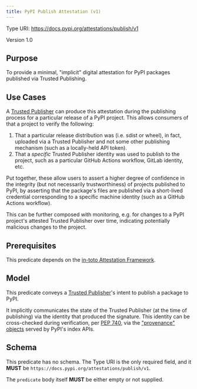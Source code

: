 ```yaml
---
title: PyPI Publish Attestation (v1)
---
```


<!--[[ preview('index-attestations') ]]-->

Type URI: <https://docs.pypi.org/attestations/publish/v1>

Version 1.0

## Purpose

To provide a minimal, "implicit" digital attestation for PyPI packages published
via Trusted Publishing.

## Use Cases

A [Trusted Publisher] can produce this attestation during the publishing
process for a particular release of a PyPI project. This allows consumers of
that a project to verify the following:

1. That a particular release distribution was (i.e. sdist or wheel), in fact,
   uploaded via a Trusted Publisher and not some other publishing mechanism
   (such as a locally-held API token).
2. That a *specific* Trusted Publisher identity was used to publish to the
   project, such as a particular GitHub Actions workflow, GitLab identity,
   etc.

Put together, these allow users to assert a higher degree of confidence in
the integrity (but not necessarily trustworthiness) of projects published to PyPI,
by asserting that the package's files are published via a short-lived credential
corresponding to a specific machine identity (such as a GitHub Actions workflow).

This can be further composed with monitoring, e.g. for changes to a PyPI
project's attested Trusted Publisher over time, indicating potentially
malicious changes to the project.

## Prerequisites

This predicate depends on the [in-toto Attestation Framework].

## Model

This predicate conveys a [Trusted Publisher]'s intent to publish a package
to PyPI.

It implicitly communicates the state of the Trusted Publisher (at the time of
publishing) via the identity that produced the signature. This identity
can be cross-checked during verification, per [PEP 740], via the
["provenance" objects] served by PyPI's index APIs.

## Schema

This predicate has no schema. The Type URI is the only required field,
and it **MUST** be `https://docs.pypi.org/attestations/publish/v1`.

The `predicate` body itself **MUST** be either empty or not supplied.

[in-toto Attestation Framework]: https://github.com/in-toto/attestation/blob/main/spec/README.md

[Trusted Publisher]: /trusted-publishers/

[PEP 740]: https://peps.python.org/pep-0740/

["provenance" objects]: https://peps.python.org/pep-0740/#provenance-objects
